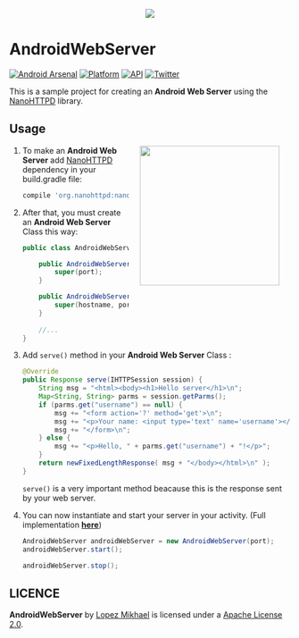 <p align="center"><img src="http://i68.tinypic.com/igg1o2.png"></p>

AndroidWebServer
=========
[![Android Arsenal](https://img.shields.io/badge/Android%20Arsenal-WebServer-lightgrey.svg?style=flat)](https://android-arsenal.com/details/1/2847)
[![Platform](https://img.shields.io/badge/platform-android-green.svg)](http://developer.android.com/index.html)
[![API](https://img.shields.io/badge/API-8%2B-brightgreen.svg?style=flat)](https://android-arsenal.com/api?level=8)
[![Twitter](https://img.shields.io/badge/Twitter-@LopezMikhael-blue.svg?style=flat)](http://twitter.com/lopezmikhael)

This is a sample project for creating an **Android Web Server** using the [NanoHTTPD](https://github.com/NanoHttpd/nanohttpd) library.

Usage
-----

<img src="http://i67.tinypic.com/2iaajgz.png" width="250" align="right" hspace="20" />

1. To make an **Android Web Server** add [NanoHTTPD](https://github.com/NanoHttpd/nanohttpd) dependency in your build.gradle file: 

	```groovy
	compile 'org.nanohttpd:nanohttpd:2.2.0'
	```

2. After that, you must create an **Android Web Server** Class this way:

	```java
	public class AndroidWebServer extends NanoHTTPD {
	
	    public AndroidWebServer(int port) {
	        super(port);
	    }
	
	    public AndroidWebServer(String hostname, int port) {
	        super(hostname, port);
	    }
	    
	    //...
	}
	```

3. Add `serve()` method in your **Android Web Server** Class :

	```java
	@Override
	public Response serve(IHTTPSession session) {
	    String msg = "<html><body><h1>Hello server</h1>\n";
	    Map<String, String> parms = session.getParms();
	    if (parms.get("username") == null) {
	        msg += "<form action='?' method='get'>\n";
	        msg += "<p>Your name: <input type='text' name='username'></p>\n";
	        msg += "</form>\n";
	    } else {
	        msg += "<p>Hello, " + parms.get("username") + "!</p>";
		}
	    return newFixedLengthResponse( msg + "</body></html>\n" );
	}
	```

	`serve()` is a very important method beacause this is the response sent by your web server.
	
4. You can now instantiate and start your server in your activity. (Full implementation [**here**](/app/src/main/java/com/mikhaellopez/androidwebserver/MainActivity.java))
	```java
	AndroidWebServer androidWebServer = new AndroidWebServer(port);
	androidWebServer.start();
	```
	
	```java
	androidWebServer.stop();
	```

LICENCE
-----

**AndroidWebServer** by [Lopez Mikhael](http://mikhaellopez.com/) is licensed under a [Apache License 2.0](http://www.apache.org/licenses/LICENSE-2.0).
